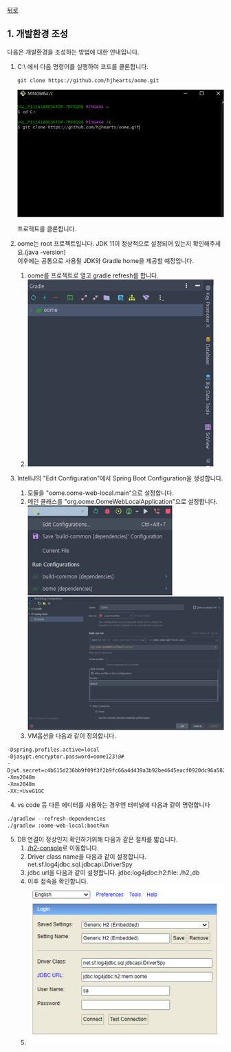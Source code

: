 [뒤로](../README.md)
## 1. 개발환경 조성

다음은 개발환경을 조성하는 방법에 대한 안내입니다.

1. C:\\ 에서 다음 명령어를 실행하여 코드를 클론합니다.
    ```
    git clone https://github.com/hjhearts/oome.git
    ```
   ![Git Bash를 이용](images/main/git-clone.png)
   
   프로젝트를 클론합니다.

2. oome는 root 프로젝트입니다. JDK 11이 정상적으로 설정되어 있는지 확인해주세요.(java -version) \
 이후에는 공통으로 사용될 JDK와 Gradle home을 제공할 예정입니다.
    1. oome를 프로젝트로 열고 gradle refresh를 합니다. 
    2. ![그레이들리프레쉬](images/main/refershgradle.png)
3. IntelliJ의 "Edit Configuration"에서 Spring Boot Configuration을 생성합니다.
    1. 모듈을 "oome.oome-web-local.main"으로 설정합니다.
    2. 메인 클래스를 "org.oome.OomeWebLocalApplication"으로 설정합니다.
       ![실행설정1](images/main/edit-configuration1.png)
       ![실행설정2](images/main/edit-configuration2.png)
   3. VM옵션을 다음과 같이 정의합니다.
```
-Dspring.profiles.active=local
-Djasypt.encryptor.password=oome123!@#
-Djwt.secret=c4b615d236bb9f09f3f2b9fc66a4d439a3b92be4645eacf0920dc96a58247f3141754969d8f0b3de17f8a7f147e8ebe363872a4cda718a00699b0b46b2f86e8
-Xms2048m
-Xmx2048m
-XX:+UseG1GC
```

4. vs code 등 다른 에디터를 사용하는 경우엔 터미널에 다음과 같이 명령합니다
```shell
./gradlew --refresh-dependencies
./gradlew :oome-web-local:bootRun
```

5. DB 연결이 정상인지 확인하기위해 다음과 같은 절차를 밟습니다.
   1. [/h2-console](http://localhost:8080/h2-console)로 이동합니다.
   2. Driver class name을 다음과 같이 설정합니다.  net.sf.log4jdbc.sql.jdbcapi.DriverSpy
   3. jdbc url을 다음과 같이 설정합니다.   jdbc:log4jdbc:h2:file:./h2_db
   4. 이후 접속을 확인합니다.
   5. ![h2login](images/main/h2login.png)